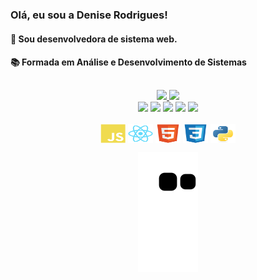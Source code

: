 
### Olá, eu sou a Denise Rodrigues!

#### 💬 Sou desenvolvedora de sistema web.

#### 📚 Formada em Análise e Desenvolvimento de Sistemas
##
<div align="center">
  <a href="https://denise-rodrig.github.io/linkbio.com/">
  <img height="160em" src="https://github-readme-stats.vercel.app/api?username=denise-rodrig&show_icons=true&theme=radical&include_all_commits=true&count_private=true"/>
  <img height="160em" src="https://github-readme-stats.vercel.app/api/top-langs/?username=denise-rodrig&layout=compact&langs_count=7&theme=radical"/>
</div>

<div align='center'> 
  <a href="https://stackexchange.com/users/23940155/denise-r" target="_blank"><img src="https://user-images.githubusercontent.com/80164486/149624383-d0056765-9d0d-4fa8-9f41-f0cd21577a96.png" target="_blank"></a>
  <a href="https://www.instagram.com/development__studio/" target="_blank"><img src="https://user-images.githubusercontent.com/80164486/149624653-a02d7716-2abd-43e4-9764-bcd3a7aef5e2.png" target="_blank"></a>
 	<a href="https://www.linkedin.com/in/denise-r-b3bab9205/" target="_blank"><img src="https://user-images.githubusercontent.com/80164486/149625025-8f3e4c9f-51b1-47a1-ad03-202a9d39df42.png" target="_blank"></a>
  <a href = "mailto:jobs.1243236@gmail.com"><img src="https://user-images.githubusercontent.com/80164486/149624983-0e4759b2-c384-4867-8343-66d1b0208895.png" target="_blank"></a>
  <a href="https://denise-rodrig.github.io/linkbio.com/" target="_blank"><img src="https://user-images.githubusercontent.com/80164486/149625259-2b83a70a-3a66-4ae9-95a5-c07504c37bfc.png" target="_blank"></a> 
  
  <div style="display: inline_block"><br>
  <img align="center" alt="Js" height="30" width="40" src="https://raw.githubusercontent.com/devicons/devicon/master/icons/javascript/javascript-plain.svg">
  <img align="center" alt="React" height="30" width="40" src="https://raw.githubusercontent.com/devicons/devicon/master/icons/react/react-original.svg">
  <img align="center" alt="HTML" height="30" width="40" src="https://raw.githubusercontent.com/devicons/devicon/master/icons/html5/html5-original.svg">
  <img align="center" alt="CSS" height="30" width="40" src="https://raw.githubusercontent.com/devicons/devicon/master/icons/css3/css3-original.svg">
  <img align="center" alt="Rafa-Python" height="30" width="40" src="https://raw.githubusercontent.com/devicons/devicon/master/icons/python/python-original.svg">

  ![Snake animation](https://github.com/rafaballerini/rafaballerini/blob/output/github-contribution-grid-snake.svg)
 
</div>

